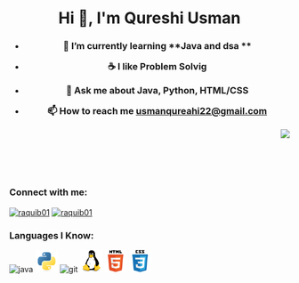 <h1 align="center">Hi 👋, I'm Qureshi Usman</h1>
<h3 align="center"...............Learning........!!</h3>

- 🌱 I’m currently learning **Java and dsa **
-  ☕️ I like Problem Solvig 
- 💬 Ask me about **Java, Python, HTML/CSS**

- 📫 How to reach me **usmanqureahi22@gmail.com**

<img align="right" src="https://media4.giphy.com/media/v1.Y2lkPTc5MGI3NjExYzc4MWYwMmIyYTgwZDlhYjcxY2YxNGY2NDUzNDgwMDEyOGUyYTQ1YyZlcD12MV9pbnRlcm5hbF9naWZzX2dpZklkJmN0PWc/qgQUggAC3Pfv687qPC/giphy.gif">


<br><br><br><br>
<h3 align="left">Connect with me:</h3>
<p align="left">
<a href="https://www.linkedin.com/in/qureshi-mohammad-usman-003177199/" target="blank"><img align="center" src="https://raw.githubusercontent.com/rahuldkjain/github-profile-readme-generator/master/src/images/icons/Social/linked-in-alt.svg" alt="raquib01" height="30" width="40" /></a>
<a href="https://www.instagram.com/furqanqureahi/" target="blank"><img align="center" src="https://raw.githubusercontent.com/rahuldkjain/github-profile-readme-generator/master/src/images/icons/Social/instagram.svg" alt="raquib01" height="30" width="40" /></a>

</p>

<h3 align="left">Languages I Know:</h3>
<p align="left">
<img src="https://brandslogos.com/wp-content/uploads/thumbs/java-logo-vector-1.svg" title="Java" alt="java" width="40" height="40"/>
<img src="https://raw.githubusercontent.com/devicons/devicon/master/icons/python/python-original.svg" title="Python" alt="python" width="40" height="40"/>
<img src="https://www.vectorlogo.zone/logos/git-scm/git-scm-icon.svg" title="Git" alt="git" width="40" height="40"/>
<img src="https://raw.githubusercontent.com/devicons/devicon/master/icons/linux/linux-original.svg" title="Linux" alt="linux" width="40" height="40"/>
<img src="https://raw.githubusercontent.com/devicons/devicon/master/icons/html5/html5-original-wordmark.svg" title="HTML" alt="html5" width="40" height="40"/>
<img src="https://raw.githubusercontent.com/devicons/devicon/master/icons/css3/css3-original-wordmark.svg" title="CSS" alt="css3" width="40" height="40"/></p>

